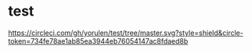 # test
https://circleci.com/gh/yorulen/test/tree/master.svg?style=shield&circle-token=734fe78ae1ab85ea3944eb76054147ac8fdaed8b
